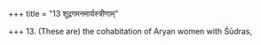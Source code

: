 +++
title = "13 शूद्रगमनमार्यस्त्रीणाम्"

+++
13. (These are) the cohabitation of Aryan women with Śūdras,
